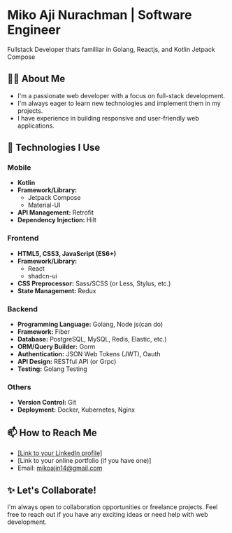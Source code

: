 # Miko Aji Nurachman | Software Engineer

Fullstack Developer thats familliar in Golang, Reactjs, and Kotlin Jetpack Compose

## 🙋‍♂️ About Me

* I'm a passionate web developer with a focus on full-stack development.
* I'm always eager to learn new technologies and implement them in my projects.
* I have experience in building responsive and user-friendly web applications.

## 🚀 Technologies I Use

### Mobile

* **Kotlin**
* **Framework/Library:** 
    * Jetpack Compose
    * Material-UI
* **API Management:** Retrofit
* **Dependency Injection:** Hilt

### Frontend

* **HTML5, CSS3, JavaScript (ES6+)**
* **Framework/Library:** 
    * React
    * shadcn-ui
* **CSS Preprocessor:** Sass/SCSS (or Less, Stylus, etc.)
* **State Management:** Redux

### Backend

* **Programming Language:** Golang, Node js(can do)
* **Framework:** Fiber
* **Database:** PostgreSQL, MySQL, Redis, Elastic, etc.)
* **ORM/Query Builder:** Gorm
* **Authentication:** JSON Web Tokens (JWT), Oauth
* **API Design:** RESTful API (or Grpc)
* **Testing:** Golang Testing

### Others

* **Version Control:** Git
* **Deployment:** Docker, Kubernetes, Nginx

## 📫 How to Reach Me

* [[Link to your LinkedIn profile]](https://www.linkedin.com/in/miko-aji-nurachman-653bb2201?utm_source=share&utm_campaign=share_via&utm_content=profile&utm_medium=android_app)
* [Link to your online portfolio (if you have one)]
* Email: mikoajin14@gmail.com

## ✨ Let's Collaborate!

I'm always open to collaboration opportunities or freelance projects. Feel free to reach out if you have any exciting ideas or need help with web development.
